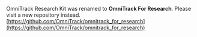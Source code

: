 OmniTrack Research Kit was renamed to **OmniTrack For Research**.
Please visit a new repository instead.
[https://github.com/OmniTrack/omnitrack_for_research](https://github.com/OmniTrack/omnitrack_for_research)

